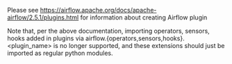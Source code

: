 Please see https://airflow.apache.org/docs/apache-airflow/2.5.1/plugins.html for information about creating Airflow plugin

Note that, per the above documentation, importing operators, sensors, hooks added in plugins via airflow.{operators,sensors,hooks}.<plugin_name> is no longer supported, and these extensions should just be imported as regular python modules. 


